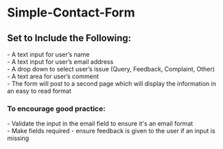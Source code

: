 <!DOCTYPE html>
<html charset="UTF-8"

<header>
<h1> Simple-Contact-Form </h1>
</header>

<body>
<h2> Set to Include the Following:</h2>
- A text input for user’s name <br>
- A text input for user’s email address<br>
- A drop down to select user’s issue (Query, Feedback, Complaint, Other)<br>
- A text area for user’s comment<br>
- The form will post to a second page which will display the information in an easy to read format<br>

<h3>To encourage good practice: </h3>
- Validate the input in the email field to ensure it's an email format <br>
- Make fields required - ensure feedback is given to the user if an input is missing <br>
</body>
